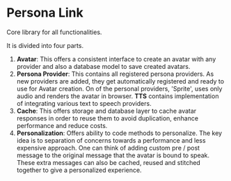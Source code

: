 # Persona Link

Core library for all functionalities.

It is divided into four parts.

1. **Avatar**: This offers a consistent interface to create an avatar with any provider and also a database model to save created avatars.
2. **Persona Provider**: This contains all registered persona providers. As new providers are added, they get automatically registered and ready to use for Avatar creation. On of the personal providers, 'Sprite', uses only audio and renders the avatar in browser. **TTS** contains implementation of integrating various text to speech providers.
3. **Cache**: This offers storage and database layer to cache avatar responses in order to reuse them to avoid duplication, enhance performance and reduce costs.
4. **Personalization**: Offers ability to code methods to personalize. The key idea is to separation of concerns towards a performance and less expensive approach. One can think of adding custom pre / post message to the original message that the avatar is bound to speak. These extra messages can also be cached, reused and stitched together to give a personalized experience. 
